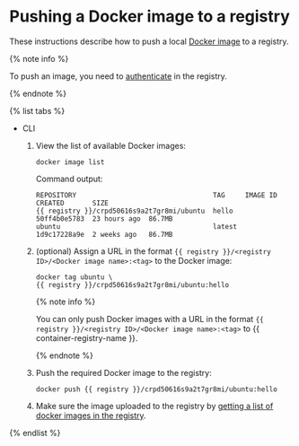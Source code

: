 # Pushing a Docker image to a registry

These instructions describe how to push a local [Docker image](../../concepts/docker-image.md) to a registry.

{% note info %}

To push an image, you need to [authenticate](../authentication.md) in the registry.

{% endnote %}

{% list tabs %}

- CLI

   1. View the list of available Docker images:

      ```
      docker image list
      ```

      Command output:

      ```
      REPOSITORY                                  TAG     IMAGE ID      CREATED       SIZE
      {{ registry }}/crpd50616s9a2t7gr8mi/ubuntu  hello   50ff4b0e5783  23 hours ago  86.7MB
      ubuntu                                      latest  1d9c17228a9e  2 weeks ago   86.7MB
      ```

   1. (optional) Assign a URL in the format `{{ registry }}/<registry ID>/<Docker image name>:<tag>` to the Docker image:

      ```
      docker tag ubuntu \
      {{ registry }}/crpd50616s9a2t7gr8mi/ubuntu:hello
      ```

      {% note info %}

      You can only push Docker images with a URL in the format `{{ registry }}/<registry ID>/<Docker image name>:<tag>` to {{ container-registry-name }}.

      {% endnote %}

   1. Push the required Docker image to the registry:

      ```
      docker push {{ registry }}/crpd50616s9a2t7gr8mi/ubuntu:hello
      ```

   1. Make sure the image uploaded to the registry by [getting a list of docker images in the registry](docker-image-list.md#docker-image-list).

{% endlist %}